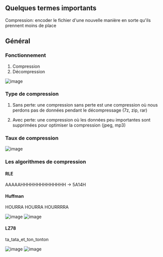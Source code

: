 ## Quelques termes importants

Compression: encoder le fichier d'une nouvelle manière en sorte qu'ils prennent moins de place

## Général

### Fonctionnement

1. Compression
2. Décompression

![image](https://user-images.githubusercontent.com/73474137/158393217-29d2cef3-6f5c-4185-ad07-344a647189fa.png)

### Type de compression

1. Sans perte: une compression sans perte est une compression où nous perdons pas de données pendant le décompressage (7z, zip, rar)

2. Avec perte: une compression où les données peu importantes sont supprimées pour optimiser la compression (jpeg, mp3)

### Taux de compression 

![image](https://user-images.githubusercontent.com/73474137/158393943-57e22cd1-cfeb-409e-87cc-36c977588634.png)

### Les algorithmes de compression

#### RLE

AAAAAHHHHHHHHHHHHHH -> 5A14H

#### Huffman

HOURRA HOURRA HOURRRRA

![image](https://user-images.githubusercontent.com/73474137/158394643-ff3a01fd-5ad5-455c-b62f-e66af33ea846.png)
![image](https://user-images.githubusercontent.com/73474137/158394679-de11ad0d-ac62-4171-8f57-e6cf0e10c523.png)

#### LZ78

ta_tata_et_ton_tonton

![image](https://user-images.githubusercontent.com/73474137/158399977-1d3f54b1-9749-4d29-b190-7a547ad913eb.png)
![image](https://user-images.githubusercontent.com/73474137/158400026-a3ad701d-ca72-4a88-8635-f9858db0a233.png)
